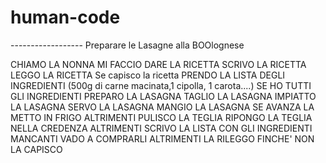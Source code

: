 # human-code

------------------ Preparare le Lasagne alla BOOlognese

CHIAMO LA NONNA
MI FACCIO DARE LA RICETTA
SCRIVO LA RICETTA
LEGGO LA RICETTA
    Se capisco la ricetta
    PRENDO LA LISTA DEGLI INGREDIENTI
    (500g di carne macinata,1 cipolla, 1 carota....)
        SE HO TUTTI GLI INGREDIENTI
            PREPARO LA LASAGNA
            TAGLIO LA LASAGNA
            IMPIATTO LA LASAGNA
            SERVO LA LASAGNA
            MANGIO LA LASAGNA
                SE AVANZA
                    LA METTO IN FRIGO
                ALTRIMENTI 
                    PULISCO LA TEGLIA
                    RIPONGO LA TEGLIA NELLA CREDENZA
        ALTRIMENTI 
            SCRIVO LA LISTA CON GLI INGREDIENTI MANCANTI
            VADO A COMPRARLI
    ALTRIMENTI
    LA RILEGGO
    FINCHE' NON LA CAPISCO

